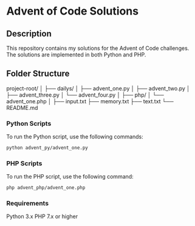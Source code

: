 # Advent of Code Solutions

## Description

This repository contains my solutions for the Advent of Code challenges. The solutions are implemented in both Python and PHP.

## Folder Structure
project-root/ │ ├── dailys/ │ ├── advent_one.py │ ├── advent_two.py │ ├── advent_three.py │ └── advent_four.py │ ├── php/ │ └── advent_one.php │ ├── input.txt ├── memory.txt ├── text.txt └── README.md


### Python Scripts

To run the Python script, use the following commands:

```bash
python advent_py/advent_one.py
```

### PHP Scripts

To run the PHP script, use the following command:

```bash
php advent_php/advent_one.php
```

### Requirements
Python 3.x
PHP 7.x or higher
